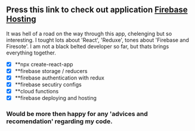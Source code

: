 ## Press this link to check out application [Firebase Hosting](https://react-redux-firestore-app.firebaseapp.com/signin)
 
 It was hell of a road on the way through this app, chelenging but so interesting. I tought lots about 'React', 'Reduxe', tones about 'Firebase and Firesote'. I am not a black belted developer so far, but thats brings everything together.
 
 - [x] **npx create-react-app
 - [x] **firebase storage / reducers
 - [x] **firebase authentication with redux
 - [x] **firebase secutiry configs
 - [x] **cloud functions
 - [x] **firebase deploying and hosting

### Would be more then happy for any 'advices and recomendation' regarding my code.
